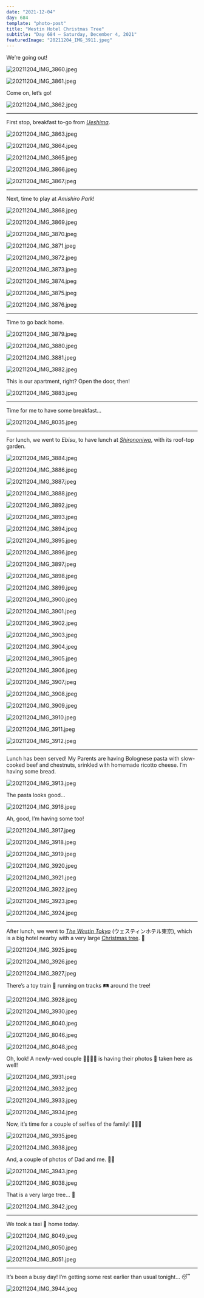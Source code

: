 ```yaml
---
date: "2021-12-04"
day: 684
template: "photo-post"
title: "Westin Hotel Christmas Tree"
subtitle: "Day 684 – Saturday, December 4, 2021"
featuredImage: "20211204_IMG_3911.jpeg"
---
```


We’re going out!

![20211204_IMG_3860.jpeg](20211204_IMG_3860.jpeg)

![20211204_IMG_3861.jpeg](20211204_IMG_3861.jpeg)

Come on, let’s go!

![20211204_IMG_3862.jpeg](20211204_IMG_3862.jpeg)

<hr />

First stop, breakfast to-go from _<a href="https://goo.gl/maps/T2TtsqKc7x6hTeKQ6">Ueshima</a>_.

![20211204_IMG_3863.jpeg](20211204_IMG_3863.jpeg)

![20211204_IMG_3864.jpeg](20211204_IMG_3864.jpeg)

![20211204_IMG_3865.jpeg](20211204_IMG_3865.jpeg)

![20211204_IMG_3866.jpeg](20211204_IMG_3866.jpeg)

![20211204_IMG_3867.jpeg](20211204_IMG_3867.jpeg)

<hr />

Next, time to play at _Amishiro Park_!

![20211204_IMG_3868.jpeg](20211204_IMG_3868.jpeg)

![20211204_IMG_3869.jpeg](20211204_IMG_3869.jpeg)

![20211204_IMG_3870.jpeg](20211204_IMG_3870.jpeg)

![20211204_IMG_3871.jpeg](20211204_IMG_3871.jpeg)

![20211204_IMG_3872.jpeg](20211204_IMG_3872.jpeg)

![20211204_IMG_3873.jpeg](20211204_IMG_3873.jpeg)

![20211204_IMG_3874.jpeg](20211204_IMG_3874.jpeg)

![20211204_IMG_3875.jpeg](20211204_IMG_3875.jpeg)

![20211204_IMG_3876.jpeg](20211204_IMG_3876.jpeg)

<hr />

Time to go back home.

![20211204_IMG_3879.jpeg](20211204_IMG_3879.jpeg)

![20211204_IMG_3880.jpeg](20211204_IMG_3880.jpeg)

![20211204_IMG_3881.jpeg](20211204_IMG_3881.jpeg)

![20211204_IMG_3882.jpeg](20211204_IMG_3882.jpeg)

This is our apartment, right? Open the door, then!

![20211204_IMG_3883.jpeg](20211204_IMG_3883.jpeg)

<hr />

Time for me to have some breakfast…

![20211204_IMG_8035.jpeg](20211204_IMG_8035.jpeg)

<hr />

For lunch, we went to _Ebisu_, to have lunch at _<a href="http://www.bistro-shiro.com/shirononiwa/">Shirononiwa</a>_, with its roof-top garden.

![20211204_IMG_3884.jpeg](20211204_IMG_3884.jpeg)

![20211204_IMG_3886.jpeg](20211204_IMG_3886.jpeg)

![20211204_IMG_3887.jpeg](20211204_IMG_3887.jpeg)

![20211204_IMG_3888.jpeg](20211204_IMG_3888.jpeg)

![20211204_IMG_3892.jpeg](20211204_IMG_3892.jpeg)

![20211204_IMG_3893.jpeg](20211204_IMG_3893.jpeg)

![20211204_IMG_3894.jpeg](20211204_IMG_3894.jpeg)

![20211204_IMG_3895.jpeg](20211204_IMG_3895.jpeg)

![20211204_IMG_3896.jpeg](20211204_IMG_3896.jpeg)

![20211204_IMG_3897.jpeg](20211204_IMG_3897.jpeg)

![20211204_IMG_3898.jpeg](20211204_IMG_3898.jpeg)

![20211204_IMG_3899.jpeg](20211204_IMG_3899.jpeg)

![20211204_IMG_3900.jpeg](20211204_IMG_3900.jpeg)

![20211204_IMG_3901.jpeg](20211204_IMG_3901.jpeg)

![20211204_IMG_3902.jpeg](20211204_IMG_3902.jpeg)

![20211204_IMG_3903.jpeg](20211204_IMG_3903.jpeg)

![20211204_IMG_3904.jpeg](20211204_IMG_3904.jpeg)

![20211204_IMG_3905.jpeg](20211204_IMG_3905.jpeg)

![20211204_IMG_3906.jpeg](20211204_IMG_3906.jpeg)

![20211204_IMG_3907.jpeg](20211204_IMG_3907.jpeg)

![20211204_IMG_3908.jpeg](20211204_IMG_3908.jpeg)

![20211204_IMG_3909.jpeg](20211204_IMG_3909.jpeg)

![20211204_IMG_3910.jpeg](20211204_IMG_3910.jpeg)

![20211204_IMG_3911.jpeg](20211204_IMG_3911.jpeg)

![20211204_IMG_3912.jpeg](20211204_IMG_3912.jpeg)

<hr />

Lunch has been served! My Parents are having Bolognese pasta with slow-cooked beef and chestnuts, srinkled with homemade ricotto cheese. I’m having some bread.

![20211204_IMG_3913.jpeg](20211204_IMG_3913.jpeg)

The pasta looks good…

![20211204_IMG_3916.jpeg](20211204_IMG_3916.jpeg)

Ah, good, I’m having some too!

![20211204_IMG_3917.jpeg](20211204_IMG_3917.jpeg)

![20211204_IMG_3918.jpeg](20211204_IMG_3918.jpeg)

![20211204_IMG_3919.jpeg](20211204_IMG_3919.jpeg)

![20211204_IMG_3920.jpeg](20211204_IMG_3920.jpeg)

![20211204_IMG_3921.jpeg](20211204_IMG_3921.jpeg)

![20211204_IMG_3922.jpeg](20211204_IMG_3922.jpeg)

![20211204_IMG_3923.jpeg](20211204_IMG_3923.jpeg)

![20211204_IMG_3924.jpeg](20211204_IMG_3924.jpeg)

<hr />

After lunch, we went to _<a href="https://goo.gl/maps/Zm74KXkphwMerXfd7">The Westin Tokyo</a>_ (ウェスティンホテル東京), which is a big hotel nearby with a very large <a href="https://www.timeout.com/tokyo/things-to-do/light-of-hope-christmas-at-the-westin-tokyo-2021">Christmas tree</a>. 🎄

![20211204_IMG_3925.jpeg](20211204_IMG_3925.jpeg)

![20211204_IMG_3926.jpeg](20211204_IMG_3926.jpeg)

![20211204_IMG_3927.jpeg](20211204_IMG_3927.jpeg)

There’s a toy train 🚞 running on tracks 🛤 around the tree!

![20211204_IMG_3928.jpeg](20211204_IMG_3928.jpeg)

![20211204_IMG_3930.jpeg](20211204_IMG_3930.jpeg)

![20211204_IMG_8040.jpeg](20211204_IMG_8040.jpeg)

![20211204_IMG_8046.jpeg](20211204_IMG_8046.jpeg)

![20211204_IMG_8048.jpeg](20211204_IMG_8048.jpeg)

Oh, look! A newly-wed couple 👰🏻🤵🏻 is having their photos 📸 taken here as well!

![20211204_IMG_3931.jpeg](20211204_IMG_3931.jpeg)

![20211204_IMG_3932.jpeg](20211204_IMG_3932.jpeg)

![20211204_IMG_3933.jpeg](20211204_IMG_3933.jpeg)

![20211204_IMG_3934.jpeg](20211204_IMG_3934.jpeg)

Now, it’s time for a couple of selfies of the family! 👨‍👩‍👦

![20211204_IMG_3935.jpeg](20211204_IMG_3935.jpeg)

![20211204_IMG_3938.jpeg](20211204_IMG_3938.jpeg)

And, a couple of photos of Dad and me. 👨‍👦

![20211204_IMG_3943.jpeg](20211204_IMG_3943.jpeg)

![20211204_IMG_8038.jpeg](20211204_IMG_8038.jpeg)

That is a very large tree… 🎄

![20211204_IMG_3942.jpeg](20211204_IMG_3942.jpeg)

<hr />

We took a taxi 🚕 home today.

![20211204_IMG_8049.jpeg](20211204_IMG_8049.jpeg)

![20211204_IMG_8050.jpeg](20211204_IMG_8050.jpeg)

![20211204_IMG_8051.jpeg](20211204_IMG_8051.jpeg)

<hr />

It’s been a busy day! I’m getting some rest earlier than usual tonight… 😴

![20211204_IMG_3944.jpeg](20211204_IMG_3944.jpeg)
